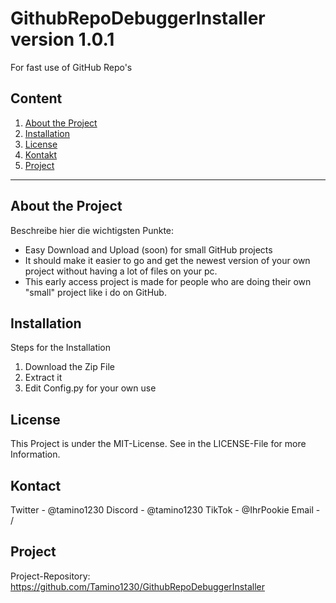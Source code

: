 # GithubRepoDebuggerInstaller version 1.0.1

For fast use of GitHub Repo's

## Content

1. [About the Project](#about-the-project)
2. [Installation](#installation)
6. [License](#license)
7. [Kontakt](#kontakt)
8. [Project](#project)

---

## About the Project

Beschreibe hier die wichtigsten Punkte:
- Easy Download and Upload (soon) for small GitHub projects
- It should make it easier to go and get the newest version of your own project without having a lot of files on your pc.
- This early access project is made for people who are doing their own "small" project like i do on GitHub.

## Installation

Steps for the Installation

1. Download the Zip File
2. Extract it
3. Edit Config.py for your own use

## License
This Project is under the MIT-License. See in the LICENSE-File for more Information.

## Kontact
Twitter - @tamino1230
Discord - @tamino1230
TikTok - @IhrPookie
Email - /

## Project
Project-Repository: https://github.com/Tamino1230/GithubRepoDebuggerInstaller
